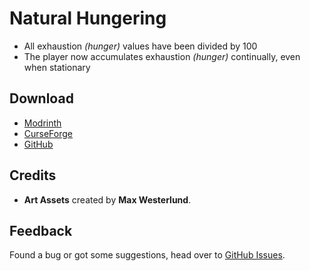 # Natural Hungering
- All exhaustion *(hunger)* values have been divided by 100
- The player now accumulates exhaustion *(hunger)* continually, even when stationary

## Download
- [Modrinth](https://modrinth.com/mod/natural-hungering/versions)
- [CurseForge](https://www.curseforge.com/minecraft/mc-mods/natural-hungering/files/all?page=1&pageSize=20)
- [GitHub](https://github.com/q4niel/Natural-Hungering/releases/tag/1.0.0)

## **Credits**
- **Art Assets** created by **Max Westerlund**.

## Feedback
Found a bug or got some suggestions, head over to [GitHub Issues](https://github.com/q4niel/Natural-Hungering/issues).
